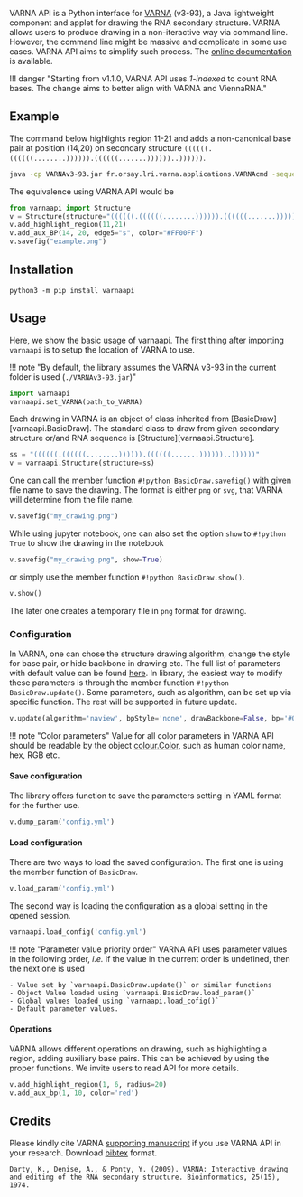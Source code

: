 VARNA API is a Python interface for [VARNA](http://varna.lri.fr/index.php) (v3-93), a Java lightweight component and applet for drawing the RNA secondary structure.
VARNA allows users to produce drawing in a non-iteractive way via command line.
However, the command line might be massive and complicate in some use cases.
VARNA API aims to simplify such process.
The [online documentation](https://htyao.gitlab.io/varna-api/) is available.

!!! danger "Starting from v1.1.0, VARNA API uses _1-indexed_ to count RNA bases. The change aims to better align with VARNA and ViennaRNA."

## Example

The command below highlights region 11-21 and adds a non-canonical base pair at position (14,20)
on secondary structure `((((((.((((((........)))))).((((((.......))))))..))))))`.
```bash
java -cp VARNAv3-93.jar fr.orsay.lri.varna.applications.VARNAcmd -sequenceDBN "                                                       " -structureDBN "((((((.((((((........)))))).((((((.......))))))..))))))" -o example.png -auxBPs "(14,20):color=#ff00ff" -highlightRegion "11-21"
```

The equivalence using VARNA API would be
```python
from varnaapi import Structure
v = Structure(structure="((((((.((((((........)))))).((((((.......))))))..))))))")
v.add_highlight_region(11,21)
v.add_aux_BP(14, 20, edge5="s", color="#FF00FF")
v.savefig("example.png")
```
## Installation
```
python3 -m pip install varnaapi
```

## Usage
Here, we show the basic usage of varnaapi.
The first thing after importing `varnaapi` is to setup the location of VARNA to use.

!!! note "By default, the library assumes the VARNA v3-93 in the current folder is used (`./VARNAv3-93.jar`)"

```python
import varnaapi
varnaapi.set_VARNA(path_to_VARNA)
```
Each drawing in VARNA is an object of class inherited from [BasicDraw][varnaapi.BasicDraw]. The standard class to draw from given secondary structure or/and RNA sequence is [Structure][varnaapi.Structure].
```python
ss = "((((((.((((((........)))))).((((((.......))))))..))))))"
v = varnaapi.Structure(structure=ss)
```

One can call the member function `#!python BasicDraw.savefig()` with given file name to save the drawing. The format is either `png` or `svg`, that VARNA will determine from the file name.

```python
v.savefig("my_drawing.png")
```

While using jupyter notebook, one can also set the option `show` to `#!python True` to show the drawing in the notebook

```python
v.savefig("my_drawing.png", show=True)
```
or simply use the member function `#!python BasicDraw.show()`.
```py
v.show()
```

The later one creates a temporary file in `png` format for drawing.

### Configuration

In VARNA, one can chose the structure drawing algorithm, change the style for base pair, or hide backbone in drawing etc.
The full list of parameters with default value can be found [here](config).
In library, the easiest way to modify these parameters is through the member function `#!python BasicDraw.update()`.
Some parameters, such as algorithm, can be set up via specific function. The rest will be supported in future update.

```python
v.update(algorithm='naview', bpStyle='none', drawBackbone=False, bp='#006400')
```

!!! note "Color parameters"
    Value for all color parameters in VARNA API should be readable by the object [colour.Color](https://github.com/vaab/colour), such as human color name, hex, RGB etc.

#### Save configuration

The library offers function to save the parameters setting in YAML format for the further use.
```python
v.dump_param('config.yml')
```

#### Load configuration

There are two ways to load the saved configuration.
The first one is using the member function of `BasicDraw`.
```python
v.load_param('config.yml')
```
The second way is loading the configuration as a global setting in the opened session.
```python
varnaapi.load_config('config.yml')
```

!!! note "Parameter value priority order"
    VARNA API uses parameter values in the following order, _i.e._ if the value in the current order is undefined, then the next one is used

    - Value set by `varnaapi.BasicDraw.update()` or similar functions 
    - Object Value loaded using `varnaapi.BasicDraw.load_param()`
    - Global values loaded using `varnaapi.load_cofig()`
    - Default parameter values.


#### Operations
VARNA allows different operations on drawing, such as highlighting a region, adding auxiliary base pairs.
This can be achieved by using the proper functions. We invite users to read API for more details.
```python
v.add_highlight_region(1, 6, radius=20)
v.add_aux_bp(1, 10, color='red')
```


## Credits
Please kindly cite VARNA [supporting manuscript](https://doi.org/10.1093/bioinformatics/btp250) if you use VARNA API in your research.
Download [bibtex](https://gitlab.inria.fr/amibio/varna-api/-/blob/master/varna.bib) format.
```
Darty, K., Denise, A., & Ponty, Y. (2009). VARNA: Interactive drawing and editing of the RNA secondary structure. Bioinformatics, 25(15), 1974.
```
